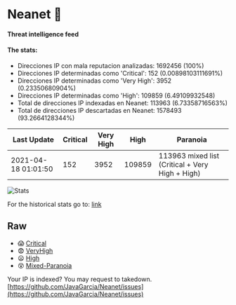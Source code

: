 # Neanet :hocho:
#### Threat intelligence feed
#### The stats:

- Direcciones IP con mala reputacion analizadas: 1692456 (100%)
- Direcciones IP determinadas como 'Critical':  152 (0.00898103111691%)
- Direcciones IP determinadas como 'Very High':  3952 (0.23350680904%)
- Direcciones IP determinadas como 'High':  109859 (6.49109932548)
- Total de direcciones IP indexadas en Neanet:  113963 (6.73358716563%)
- Total de direcciones IP descartadas en Neanet:  1578493 (93.2664128344%)

| Last Update | Critical | Very High | High | Paranoia |
| --- | --- | --- | --- | --- |
| 2021-04-18 01:01:50 | 152 | 3952 | 109859 | 113963 mixed list (Critical + Very High + High)|

![Stats](https://docs.google.com/spreadsheets/d/e/2PACX-1vSnaNMIXVabIpDJjufMlzH7poXnshF3mgd8Is1g9ytUEzVsP5my4Trn8f-xkoLLQ38xpL3HtmUexLo6/pubchart?oid=501124687&format=image)

For the historical stats go to: [link](/stats.csv)
## Raw
- :scream: [Critical](https://raw.githubusercontent.com/JavaGarcia/Neanet/master/blacklists/neanet_critical.txt)
- :fearful: [VeryHigh](https://raw.githubusercontent.com/JavaGarcia/Neanet/master/blacklists/neanet_veryHigh.txtt)
- :frowning: [High](https://raw.githubusercontent.com/JavaGarcia/Neanet/master/blacklists/neanet_high.txt)
- :dizzy_face: [Mixed-Paranoia](https://raw.githubusercontent.com/JavaGarcia/Neanet/master/blacklists/neanet_all.txt)


Your IP is indexed? You may request to takedown. [https://github.com/JavaGarcia/Neanet/issues](https://github.com/JavaGarcia/Neanet/issues)






































































































































































































































































































































































































































































































































































































































































































































































































































































































































































































































































































































































































































































































































































































































































































































































































































































































































































































































































































































































































































































































































































































































































































































































































































































































































































































































































































































































































































































































































































































































































































































































































































































































































































































































































































































































































































































































































































































































































































































































































































































































































































































































































































































































































































































































































































































































































































































































































































































































































































































































































































































































































































































































































































































































































































































































































































































































































































































































































































